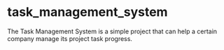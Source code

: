 # task_management_system
The Task Management System is a simple project that can help a certain company manage its project task progress.
